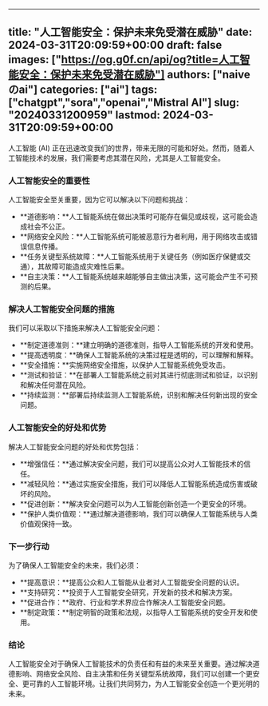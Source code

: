 
---
title: "人工智能安全：保护未来免受潜在威胁"
date: 2024-03-31T20:09:59+00:00
draft: false
images: ["https://og.g0f.cn/api/og?title=人工智能安全：保护未来免受潜在威胁"]
authors: ["naiveのai"]
categories: ["ai"]
tags: ["chatgpt","sora","openai","Mistral AI"]
slug: "20240331200959"
lastmod: 2024-03-31T20:09:59+00:00
---
人工智能 (AI) 正在迅速改变我们的世界，带来无限的可能和好处。然而，随着人工智能技术的发展，我们需要考虑其潜在风险，尤其是人工智能安全。

### 人工智能安全的重要性

人工智能安全至关重要，因为它可以解决以下问题和挑战：

- **道德影响：**人工智能系统在做出决策时可能存在偏见或歧视，这可能会造成社会不公正。
- **网络安全风险：**人工智能系统可能被恶意行为者利用，用于网络攻击或错误信息传播。
- **任务关键型系统故障：**人工智能系统用于关键任务（例如医疗保健或交通），其故障可能造成灾难性后果。
- **自主决策：**人工智能系统越来越能够自主做出决策，这可能会产生不可预测的后果。

### 解决人工智能安全问题的措施

我们可以采取以下措施来解决人工智能安全问题：

- **制定道德准则：**建立明确的道德准则，指导人工智能系统的开发和使用。
- **提高透明度：**确保人工智能系统的决策过程是透明的，可以理解和解释。
- **安全措施：**实施网络安全措施，以保护人工智能系统免受攻击。
- **测试和验证：**在部署人工智能系统之前对其进行彻底测试和验证，以识别和解决任何潜在风险。
- **持续监测：**部署后持续监测人工智能系统，识别和解决任何新出现的安全问题。

### 人工智能安全的好处和优势

解决人工智能安全问题的好处和优势包括：

- **增强信任：**通过解决安全问题，我们可以提高公众对人工智能技术的信任。
- **减轻风险：**通过实施安全措施，我们可以降低人工智能系统造成伤害或破坏的风险。
- **促进创新：**解决安全问题可以为人工智能创新创造一个更安全的环境。
- **保护人类价值观：**通过解决道德影响，我们可以确保人工智能系统与人类价值观保持一致。

### 下一步行动

为了确保人工智能安全的未来，我们必须：

- **提高意识：**提高公众和人工智能从业者对人工智能安全问题的认识。
- **支持研究：**投资于人工智能安全研究，开发新的技术和解决方案。
- **促进合作：**政府、行业和学术界应合作解决人工智能安全问题。
- **制定政策：**制定明智的政策和法规，以指导人工智能系统的安全开发和使用。

### 结论

人工智能安全对于确保人工智能技术的负责任和有益的未来至关重要。通过解决道德影响、网络安全风险、自主决策和任务关键型系统故障，我们可以创建一个更安全、更可靠的人工智能环境。让我们共同努力，为人工智能安全创造一个更光明的未来。
